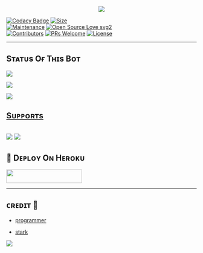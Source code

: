 <p align="center"> 
  <img src="https://te.legra.ph/file/8aac5383fc9a12433774c.jpg"> 
 </p> 

 [![Codacy Badge](https://api.codacy.com/project/badge/Grade/f7c51539e67b483bb8d7749acca51d3a)](MrProgrammer72/StickerToolsBot?utm_source=github.com&utm_medium=referral&utm_content=MrProgrammer72/StickerToolsBot&utm_campaign=Badge_Grade_Settings) 
 [![Size](https://img.shields.io/github/repo-size/MrProgrammer72/StickerToolsBot?style=flat-square&color=green)](https://github.com/MrProgrammer72/StickerToolsBot/)    
  [![Maintenance](https://img.shields.io/badge/Maintained%3F-yes-green.svg)](https://github.com/MrProgrammer72/me/graphs/commit-activity) 
 [![Open Source Love svg2](https://badges.frapsoft.com/os/v2/open-source.svg?v=103)](https://github.com/MrProgrammer72/StickerToolsBot)    
 [![Contributors](https://img.shields.io/github/contributors/MrProgrammer72/StickerToolsBot?style=flat-square&color=green)](https://github.com/MrProgrammer72/StickerToolsBot/graphs/contributors) 
 [![PRs Welcome](https://img.shields.io/badge/PRs-welcome-brightgreen.svg?style=flat-square)](https://makeapullrequest.com) 
 [![License](https://img.shields.io/badge/License-AGPL-blue)](https://github.com/MrProgrammer72/StickerToolsBot/blob/main/LICENSE) 

 ---- 

  

 ## Sᴛᴀᴛᴜs Oғ Tʜɪs Bᴏᴛ 

 <p align="left"><a href="https://github.com/MrProgrammer72/StickerToolsBot/network/members"><img src="https://img.shields.io/github/forks/MrProgrammer72/StickerToolsBot?label=Forks&logoColor=Black&style=social"></a><p align="left"><a href="https://github.com/MrProgrammer72/StickerToolsBot/stargazers"><img src="https://img.shields.io/github/stars/MrProgrammer72/StickerToolsBot?logoColor=Blue&style=social"></a><p align="left"><a href="https://github.com/MrProgrammer72/StickerToolsBot"></a><p align="left"><a href="https://github.com/MrProgrammer72/StickerToolsBot?"><img src="https://img.shields.io/github/last-commit/MrProgrammer72/StickerToolsBot?style=plastic"></ 

  ------------------------------------------------- 

  ## Sᴜᴘᴘᴏʀᴛs 

 <a href="https://t.me/ITS_HELLL_BOYYY"><img src="https://img.shields.io/badge/Join-SUPPORT%20GROUP-red.svg?logo=Telegram"></a> 
 <a href="https://t.me/TBH_N3TWORK"><img src="https://img.shields.io/badge/Join-SUPPORT%20CHANNEL-red.svg?logo=Telegram"></a> 
 ------------------------------------------------- 
 ## 🚀 Dᴇᴘʟᴏʏ Oɴ Hᴇʀᴏᴋᴜ 
   <a href="https://heroku.com/deploy?template=https://github.com/MrProgrammer72/StickerToolsBot"> <img src="https://img.shields.io/badge/Deploy%20To%20Heroku-black?style=for-the-badge&logo=heroku" width="200" height="35.45"/></a>
 
------------------------------------------------ 
## ᴄʀᴇᴅɪᴛ 💖 
- [programmer](https://github.com/MrProgrammer72)  

- [stark](https://github.com/StarkBotsIndustries) 

   

 <a href="https://www.youtube.com/watch?v=dQw4w9WgXcQ"><img  src="https://user-images.githubusercontent.com/73097560/115834477-dbab4500-a447-11eb-908a-139a6edaec5c.gif"></a>

 

